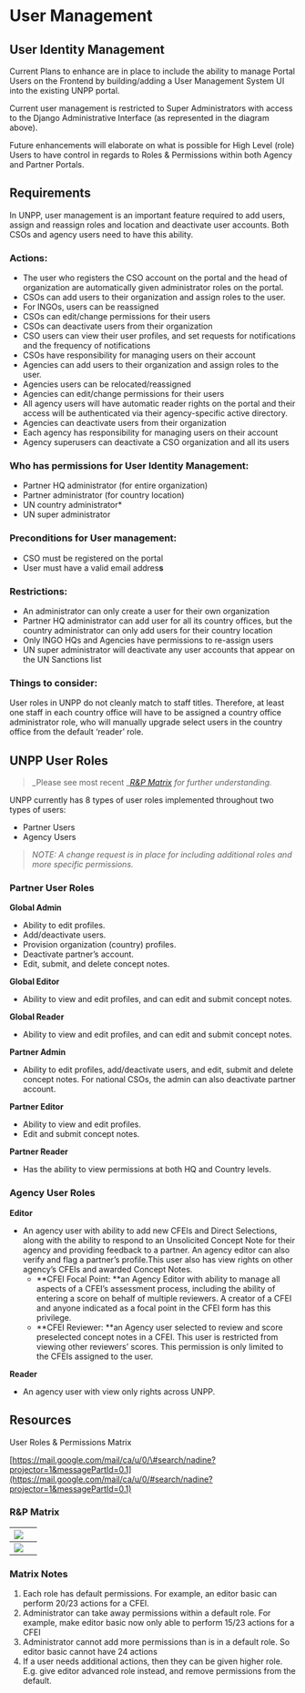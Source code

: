 # User Management

## User Identity Management

Current Plans to enhance are in place to include the ability to manage Portal Users on the Frontend by building/adding a User Management System UI into the existing UNPP portal.

Current user management is restricted to Super Administrators with access to the Django Administrative Interface \(as represented in the diagram above\).

Future enhancements will elaborate on what is possible for High Level \(role\) Users to have control in regards to Roles & Permissions within both Agency and Partner Portals.

## Requirements

In UNPP, user management is an important feature required to add users, assign and reassign roles and location and deactivate user accounts. Both CSOs and agency users need to have this ability.

### Actions:

* The user who registers the CSO account on the portal and the head of organization are automatically given administrator roles on the portal.
* CSOs can add users to their organization and assign roles to the user.
* For INGOs, users can be reassigned
* CSOs can edit/change permissions for their users
* CSOs can deactivate users from their organization
* CSO users can view their user profiles, and set requests for notifications and the frequency of notifications
* CSOs have responsibility for managing users on their account
* Agencies can add users to their organization and assign roles to the user.
* Agencies users can be relocated/reassigned
* Agencies can edit/change permissions for their users
* All agency users will have automatic reader rights on the portal and their access will be authenticated via their agency-specific active directory.
* Agencies can deactivate users from their organization
* Each agency has responsibility for managing users on their account
* Agency superusers can deactivate a CSO organization and all its users

### Who has permissions for User Identity Management:

* Partner HQ administrator \(for entire organization\)
* Partner administrator \(for country location\)
* UN country administrator\*
* UN super administrator

### Preconditions for User management:

* CSO must be registered on the portal
* User must have a valid email addres**s**

### **Restrictions:**

* An administrator can only create a user for their own organization
* Partner HQ administrator can add user for all its country offices, but the country administrator can only add users for their country location
* Only INGO HQs and Agencies have permissions to re-assign users
* UN super administrator will deactivate any user accounts that appear on the UN Sanctions list

### Things to consider:

User roles in UNPP do not cleanly match to staff titles. Therefore, at least one staff in each country office will have to be assigned a country office administrator role, who will manually upgrade select users in the country office from the default ‘reader’ role.

## UNPP User Roles

> _Please see most recent _[_R&P Matrix_](https://docs.google.com/spreadsheets/d/1uvAPFPDQr2gW6-w0Tn5qUoR33z_U1M9bUFrm2W5FtVw/edit?usp=sharing) _for further understanding._

UNPP currently has 8 types of user roles implemented throughout two types of users:

* Partner Users
* Agency Users

> _NOTE: A change request is in place for including additional roles and more specific permissions._



### Partner User Roles

**Global Admin**

* Ability to edit profiles.
* Add/deactivate users. 
* Provision organization \(country\) profiles.
* Deactivate partner’s account.
* Edit, submit, and delete concept notes.

**Global Editor**

* Ability to view and edit profiles, and can edit and submit concept notes.

**Global Reader**

* Ability to view and edit profiles, and can edit and submit concept notes.

**Partner Admin**

* Ability to edit profiles, add/deactivate users, and edit, submit and delete concept notes. For national CSOs, the admin can also deactivate partner account.

**Partner Editor**

* Ability to view and edit profiles.
* Edit and submit concept notes.

**Partner Reader**

* Has the ability to view permissions at both HQ and Country levels.

### Agency User Roles

**Editor**

* An agency user with ability to add new CFEIs and Direct Selections, along with the ability to respond to an Unsolicited Concept Note for their agency and providing feedback  to a partner. An agency editor can also verify and flag a partner’s profile.This user also has  view rights on other agency’s CFEIs and awarded Concept Notes.
  * **CFEI Focal Point: **an Agency Editor with ability to manage all aspects of a CFEI’s assessment process, including the ability of entering a score on behalf of multiple reviewers. A creator of a CFEI and anyone indicated as a focal point in the CFEI form has this privilege.
  * **CFEI Reviewer: **an Agency user  selected to review and score preselected concept notes in a CFEI. This user is restricted from viewing other reviewers’ scores. This permission is only limited to the CFEIs assigned to the user.

**Reader**

* An agency user with view only rights across UNPP.

## Resources

User Roles & Permissions Matrix

[https://mail.google.com/mail/ca/u/0/\#search/nadine?projector=1&messagePartId=0.1](https://mail.google.com/mail/ca/u/0/#search/nadine?projector=1&messagePartId=0.1)

### R&P Matrix

| ![](../.gitbook/assets/r-and-p-matrix.png) |  |
| --- | --- |
| ![](../.gitbook/assets/feature-permission%20%281%29.png) |  |

### Matrix Notes

1. Each role has default permissions. For example, an editor basic can perform 20/23 actions for a CFEI.
2. Administrator can take away permissions within a default role. For example, make editor basic now only able to perform 15/23 actions for a CFEI
3. Administrator cannot add more permissions than is in a default role. So editor basic cannot have 24 actions
4. If a user needs additional actions, then they can be given higher role. E.g. give editor advanced role instead, and remove permissions from the default.

